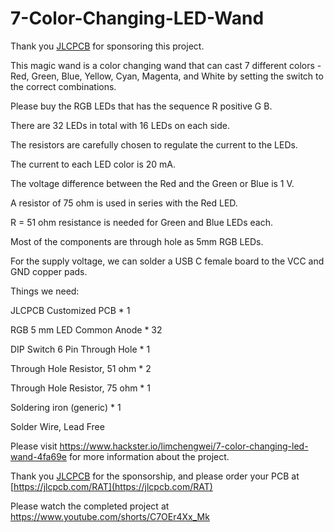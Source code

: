 # 7-Color-Changing-LED-Wand

Thank you [JLCPCB](https://jlcpcb.com/RAT) for sponsoring this project.

This magic wand is a color changing wand that can cast 7 different colors - Red, Green, Blue, Yellow, Cyan, Magenta, and White by setting the switch to the correct combinations.

Please buy the RGB LEDs that has the sequence R positive G B.

There are 32 LEDs in total with 16 LEDs on each side.

The resistors are carefully chosen to regulate the current to the LEDs.

The current to each LED color is 20 mA.

The voltage difference between the Red and the Green or Blue is 1 V.

A resistor of 75 ohm is used in series with the Red LED.

R = 51 ohm resistance is needed for Green and Blue LEDs each.

Most of the components are through hole as 5mm RGB LEDs.

For the supply voltage, we can solder a USB C female board to the VCC and GND copper pads.

Things we need:

JLCPCB Customized PCB                         * 1

RGB 5 mm LED Common Anode                     * 32

DIP Switch 6 Pin Through Hole                 * 1

Through Hole Resistor, 51 ohm                 * 2

Through Hole Resistor, 75 ohm                 * 1

Soldering iron (generic)                      * 1

Solder Wire, Lead Free

Please visit https://www.hackster.io/limchengwei/7-color-changing-led-wand-4fa69e for more information about the project.

Thank you [JLCPCB](https://jlcpcb.com/RAT) for the sponsorship, and please order your PCB at [https://jlcpcb.com/RAT](https://jlcpcb.com/RAT)

Please watch the completed project at
https://www.youtube.com/shorts/C7OEr4Xx_Mk
